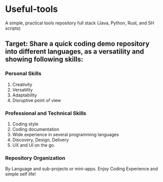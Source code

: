 # Useful-tools
A simple, practical tools repository full stack (Java, Python, Rust, and SH scripts) 

## Target: Share a quick coding demo repository into different languages,  as a versatility and showing following skills:

### Personal Skills
1. Creativity
2. Versatility
3. Adaptability
4. Disruptive point of view

### Professional and Technical Skills
1. Coding style
2. Coding documentation
3. Wide experience in several programming languages
4. Discovery, Design, Delivery
5. UX and UI on the go.

### Repository Organization
By Language and sub-projects or mini-apps.
Enjoy Coding Experience and simple self life!
